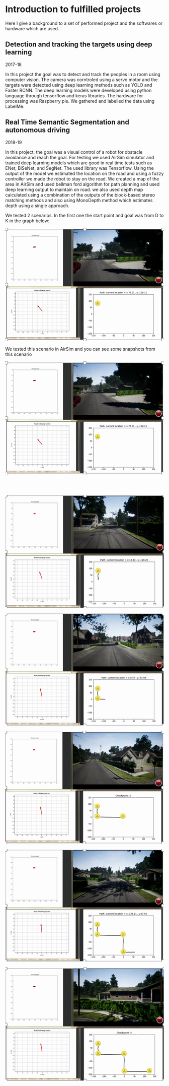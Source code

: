 # Introduction to fulfilled projects

Here I give a background to a set of performed project and the softwares or hardware which are used.

## Detection and tracking the targets using deep learning

2017-18

In this project the goal was to detect and track the peoples in a room using computer vision. The camera was corntroled using a servo motor and the targets were detected using deep learning methods such as YOLO and Faster RCNN. The deep learning models were developed using python language through tensorflow and keras libraries. The hardware for processing was Raspberry pie. We gathered and labelled the data using LabelMe. 





## Real Time Semantic Segmentation and autonomous driving

2018-19

In this project, the goal was a visual control of a robot for obstacle avoidance and reach the goal. For testing we used AirSim simulator and trained deep learning models which are good in real time tests such as ENet, BiSeNet, and SegNet. The used library was Tensorflow. Using the output of the model we estimated the location on the road and using a fuzzy controller we made the robot to stay  on the road. We created a map of the area in AirSim and used bellman ford algorithm for path planning and used deep learning output to maintain on road. we also used depth map calculated using a combination of the outputs of the block-based stereo matching methods and also using MonoDepth method which estimates depth using a single approach. 

We tested 2 scenarios. In the first one the start point and goal was from D to K in the graph below:

![image-20230115162451129](images/image-20230115161001594.png)

We tested this scenario in AirSim and you can see some snapshots from this scenario

![image-20230115162638691](images/image-20230115162638691.png) 

​                               

​         ![image-20230115162734830](images/image-20230115162734830.png)

 ![image-20230115162743642](images/image-20230115162743642.png)

![image-20230115162751265](images/image-20230115162751265.png)

![image-20230115162757686](images/image-20230115162757686.png)

![image-20230115162806376](images/image-20230115162806376.png)

